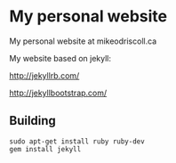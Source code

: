 My personal website
================
My personal website at mikeodriscoll.ca

My website based on jekyll:

http://jekyllrb.com/

http://jekyllbootstrap.com/


Building
--------

```
sudo apt-get install ruby ruby-dev
gem install jekyll
```
